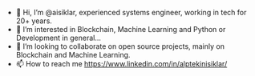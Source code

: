 - 👋 Hi, I’m @aisiklar, experienced systems engineer, working in tech for 20+ years.
- 👀 I’m interested in Blockchain, Machine Learning and Python or Development in general...
- 💞️ I’m looking to collaborate on open source projects, mainly on Blockchain and Machine Learning.
- 📫 How to reach me https://www.linkedin.com/in/alptekinisiklar/ 

<!---
aisiklar/aisiklar is a ✨ special ✨ repository because its `README.md` (this file) appears on your GitHub profile.
You can click the Preview link to take a look at your changes.
--->
